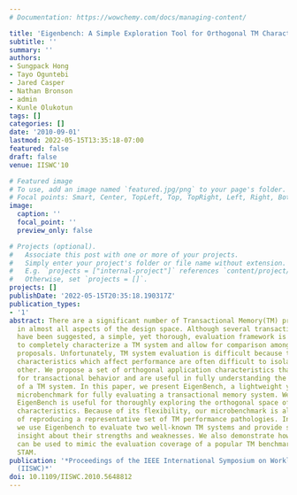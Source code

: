 ```yaml
---
# Documentation: https://wowchemy.com/docs/managing-content/

title: 'Eigenbench: A Simple Exploration Tool for Orthogonal TM Characteristics'
subtitle: ''
summary: ''
authors:
- Sungpack Hong
- Tayo Oguntebi
- Jared Casper
- Nathan Bronson
- admin
- Kunle Olukotun
tags: []
categories: []
date: '2010-09-01'
lastmod: 2022-05-15T13:35:18-07:00
featured: false
draft: false
venue: IISWC'10

# Featured image
# To use, add an image named `featured.jpg/png` to your page's folder.
# Focal points: Smart, Center, TopLeft, Top, TopRight, Left, Right, BottomLeft, Bottom, BottomRight.
image:
  caption: ''
  focal_point: ''
  preview_only: false

# Projects (optional).
#   Associate this post with one or more of your projects.
#   Simply enter your project's folder or file name without extension.
#   E.g. `projects = ["internal-project"]` references `content/project/deep-learning/index.md`.
#   Otherwise, set `projects = []`.
projects: []
publishDate: '2022-05-15T20:35:18.190317Z'
publication_types:
- '1'
abstract: There are a significant number of Transactional Memory(TM) proposals, varying
  in almost all aspects of the design space. Although several transactional benchmarks
  have been suggested, a simple, yet thorough, evaluation framework is still needed
  to completely characterize a TM system and allow for comparison among the various
  proposals. Unfortunately, TM system evaluation is difficult because the application
  characteristics which affect performance are often difficult to isolate from each
  other. We propose a set of orthogonal application characteristics that form a basis
  for transactional behavior and are useful in fully understanding the performance
  of a TM system. In this paper, we present EigenBench, a lightweight yet powerful
  microbenchmark for fully evaluating a transactional memory system. We show that
  EigenBench is useful for thoroughly exploring the orthogonal space of TM application
  characteristics. Because of its flexibility, our microbenchmark is also capable
  of reproducing a representative set of TM performance pathologies. In this paper,
  we use Eigenbench to evaluate two well-known TM systems and provide significant
  insight about their strengths and weaknesses. We also demonstrate how EigenBench
  can be used to mimic the evaluation coverage of a popular TM benchmark suite called
  STAM.
publication: '*Proceedings of the IEEE International Symposium on Workload Characterization
  (IISWC)*'
doi: 10.1109/IISWC.2010.5648812
---
```

